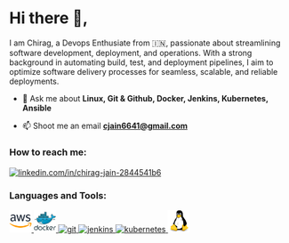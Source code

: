 <h1 align="left">Hi there 👋,</h1>
<p>I am Chirag, a Devops Enthusiate from 🇮🇳, passionate about streamlining software development, deployment, and operations. With a strong background in automating build, test, and deployment pipelines, I aim to optimize software delivery processes for seamless, scalable, and reliable deployments.<p>

- 💬 Ask me about **Linux, Git & Github, Docker, Jenkins, Kubernetes, Ansible**

- 📫 Shoot me an email **cjain6641@gmail.com**

<h3 align="left">How to reach me:</h3>
<p align="left">
<a href="[linkedin.com/in/chirag-jain-2844541b6](https://www.linkedin.com/in/chirag-jain-2844541b6/)" target="blank"><img align="center" src="https://raw.githubusercontent.com/rahuldkjain/github-profile-readme-generator/master/src/images/icons/Social/linked-in-alt.svg" alt="linkedin.com/in/chirag-jain-2844541b6" height="30" width="40" /></a>
</p>

<h3 align="left">Languages and Tools:</h3>
<p align="left"> <a href="https://aws.amazon.com" target="_blank" rel="noreferrer"> <img src="https://raw.githubusercontent.com/devicons/devicon/master/icons/amazonwebservices/amazonwebservices-original-wordmark.svg" alt="aws" width="40" height="40"/> </a> <a href="https://www.docker.com/" target="_blank" rel="noreferrer"> <img src="https://raw.githubusercontent.com/devicons/devicon/master/icons/docker/docker-original-wordmark.svg" alt="docker" width="40" height="40"/> </a> <a href="https://git-scm.com/" target="_blank" rel="noreferrer"> <img src="https://www.vectorlogo.zone/logos/git-scm/git-scm-icon.svg" alt="git" width="40" height="40"/> </a> <a href="https://www.jenkins.io" target="_blank" rel="noreferrer"> <img src="https://www.vectorlogo.zone/logos/jenkins/jenkins-icon.svg" alt="jenkins" width="40" height="40"/> </a> <a href="https://kubernetes.io" target="_blank" rel="noreferrer"> <img src="https://www.vectorlogo.zone/logos/kubernetes/kubernetes-icon.svg" alt="kubernetes" width="40" height="40"/> </a> <a href="https://www.linux.org/" target="_blank" rel="noreferrer"> <img src="https://raw.githubusercontent.com/devicons/devicon/master/icons/linux/linux-original.svg" alt="linux" width="40" height="40"/> </a> </p>
